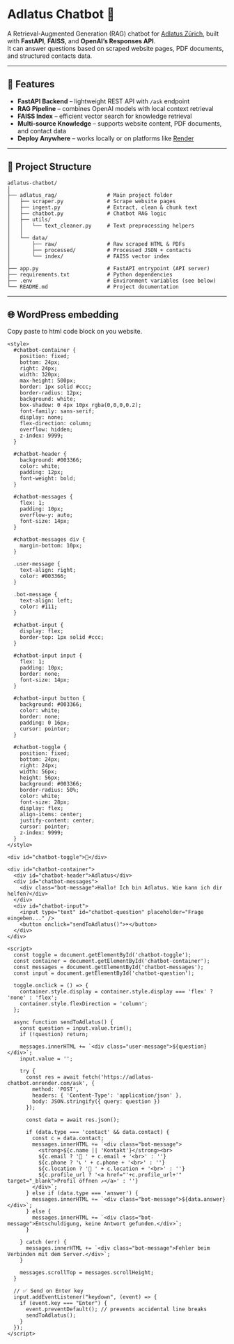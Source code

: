 # Adlatus Chatbot 🤖  

A Retrieval-Augmented Generation (RAG) chatbot for [Adlatus Zürich](https://adlatus-zh.ch), built with **FastAPI**, **FAISS**, and **OpenAI’s Responses API**.  
It can answer questions based on scraped website pages, PDF documents, and structured contacts data.

---

## 🚀 Features

- **FastAPI Backend** – lightweight REST API with `/ask` endpoint  
- **RAG Pipeline** – combines OpenAI models with local context retrieval  
- **FAISS Index** – efficient vector search for knowledge retrieval  
- **Multi-source Knowledge** – supports website content, PDF documents, and contact data  
- **Deploy Anywhere** – works locally or on platforms like [Render](https://render.com)  

---

## 📂 Project Structure
`````
adlatus-chatbot/
│
├── adlatus_rag/                # Main project folder
│   ├── scraper.py              # Scrape website pages
│   ├── ingest.py               # Extract, clean & chunk text
│   ├── chatbot.py              # Chatbot RAG logic
│   ├── utils/
│   │   └── text_cleaner.py     # Text preprocessing helpers
│   │
│   └── data/
│       ├── raw/                # Raw scraped HTML & PDFs
│       ├── processed/          # Processed JSON + contacts
│       └── index/              # FAISS vector index
│
├── app.py                      # FastAPI entrypoint (API server)
├── requirements.txt            # Python dependencies
├── .env                        # Environment variables (see below)
└── README.md                   # Project documentation
`````

---
## 🌐 WordPress embedding

Copy paste to html code block on you website.

`````
<style>
  #chatbot-container {
    position: fixed;
    bottom: 24px;
    right: 24px;
    width: 320px;
    max-height: 500px;
    border: 1px solid #ccc;
    border-radius: 12px;
    background: white;
    box-shadow: 0 4px 10px rgba(0,0,0,0.2);
    font-family: sans-serif;
    display: none;
    flex-direction: column;
    overflow: hidden;
    z-index: 9999;
  }

  #chatbot-header {
    background: #003366;
    color: white;
    padding: 12px;
    font-weight: bold;
  }

  #chatbot-messages {
    flex: 1;
    padding: 10px;
    overflow-y: auto;
    font-size: 14px;
  }

  #chatbot-messages div {
    margin-bottom: 10px;
  }

  .user-message {
    text-align: right;
    color: #003366;
  }

  .bot-message {
    text-align: left;
    color: #111;
  }

  #chatbot-input {
    display: flex;
    border-top: 1px solid #ccc;
  }

  #chatbot-input input {
    flex: 1;
    padding: 10px;
    border: none;
    font-size: 14px;
  }

  #chatbot-input button {
    background: #003366;
    color: white;
    border: none;
    padding: 0 16px;
    cursor: pointer;
  }

  #chatbot-toggle {
    position: fixed;
    bottom: 24px;
    right: 24px;
    width: 56px;
    height: 56px;
    background: #003366;
    border-radius: 50%;
    color: white;
    font-size: 28px;
    display: flex;
    align-items: center;
    justify-content: center;
    cursor: pointer;
    z-index: 9999;
  }
</style>

<div id="chatbot-toggle">💬</div>

<div id="chatbot-container">
  <div id="chatbot-header">Adlatus</div>
  <div id="chatbot-messages">
    <div class="bot-message">Hallo! Ich bin Adlatus. Wie kann ich dir helfen?</div>
  </div>
  <div id="chatbot-input">
    <input type="text" id="chatbot-question" placeholder="Frage eingeben..." />
    <button onclick="sendToAdlatus()">➤</button>
  </div>
</div>

<script>
  const toggle = document.getElementById('chatbot-toggle');
  const container = document.getElementById('chatbot-container');
  const messages = document.getElementById('chatbot-messages');
  const input = document.getElementById('chatbot-question');

  toggle.onclick = () => {
    container.style.display = container.style.display === 'flex' ? 'none' : 'flex';
    container.style.flexDirection = 'column';
  };

  async function sendToAdlatus() {
    const question = input.value.trim();
    if (!question) return;

    messages.innerHTML += `<div class="user-message">${question}</div>`;
    input.value = '';

    try {
      const res = await fetch('https://adlatus-chatbot.onrender.com/ask', {
        method: 'POST',
        headers: { 'Content-Type': 'application/json' },
        body: JSON.stringify({ query: question })
      });

      const data = await res.json();

      if (data.type === 'contact' && data.contact) {
        const c = data.contact;
        messages.innerHTML += `<div class="bot-message">
          <strong>${c.name || 'Kontakt'}</strong><br>
          ${c.email ? '📧 ' + c.email + '<br>' : ''}
          ${c.phone ? '📞 ' + c.phone + '<br>' : ''}
          ${c.location ? '📍 ' + c.location + '<br>' : ''}
          ${c.profile_url ? '<a href="'+c.profile_url+'" target="_blank">Profil öffnen ↗</a>' : ''}
        </div>`;
      } else if (data.type === 'answer') {
        messages.innerHTML += `<div class="bot-message">${data.answer}</div>`;
      } else {
        messages.innerHTML += `<div class="bot-message">Entschuldigung, keine Antwort gefunden.</div>`;
      }

    } catch (err) {
      messages.innerHTML += `<div class="bot-message">Fehler beim Verbinden mit dem Server.</div>`;
    }

    messages.scrollTop = messages.scrollHeight;
  }

  // ✅ Send on Enter key
  input.addEventListener("keydown", (event) => {
    if (event.key === "Enter") {
      event.preventDefault(); // prevents accidental line breaks
      sendToAdlatus();
    }
  });
</script>
`````
